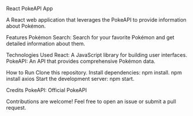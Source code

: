 React PokeAPI App

A React web application that leverages the PokeAPI to provide information about Pokémon.

Features
Pokémon Search: Search for your favorite Pokémon and get detailed information about them.

Technologies Used
React: A JavaScript library for building user interfaces.
PokeAPI: An API that provides comprehensive Pokémon data.

How to Run
Clone this repository.
Install dependencies: npm install. npm install axios
Start the development server: npm start.

Credits
PokeAPI: Official PokeAPI

Contributions are welcome! Feel free to open an issue or submit a pull request.